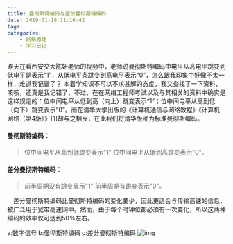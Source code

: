 ```yaml
---
title: 曼彻斯特编码与差分曼彻斯特编码
date: 2019-01-18 11:16:42
tags: 
categories: 
	- 网络原理
	- 学习日记
---
```

昨天在看西安交大陈妍老师的视频中，老师说曼彻斯特编码中电平从高电平跳变到低电平是表示“1”，从低电平条跳变到高电平表示“0”，怎么跟我印象中好像不太一样，难道我记错了？
本着学知识不可以不求甚解的态度，我又查找了一下资料，咳咳，还真是我记错了，不过，在在网络工程师考试以及与其相关的资料中确实是这样规定的：位中间电平从低到高（向上）跳变表示“1”；位中间电平从高到低（向下）跳变表示“0”。而在清华大学出版的《计算机通信与网络教程》《计算机网络（第4版）》[1]却与之相反，在此我们将清华版称为标准曼彻斯编码。
#### 曼彻斯特编码：
> 位中间电平从高到低跳变表示"1"
> 位中间电平从低到高跳变表示"0"。

#### 差分曼彻斯特编码：
> 前半周期没有跳变表示"1"
> 前半周期有跳变表示"0"。

　差分曼彻斯特编码比曼彻斯特编码的变化要少，因此更适合与传输高速的信息，被广泛用于宽带高速网中。然而，由于每个时钟位都必须有一次变化，所以这两种编码的效率仅可达到50%左右。

a:数字信号  b:曼彻斯特编码   c:差分曼彻斯特编码
![img](曼彻斯特编码与差分曼彻斯特编码/img.jpg)